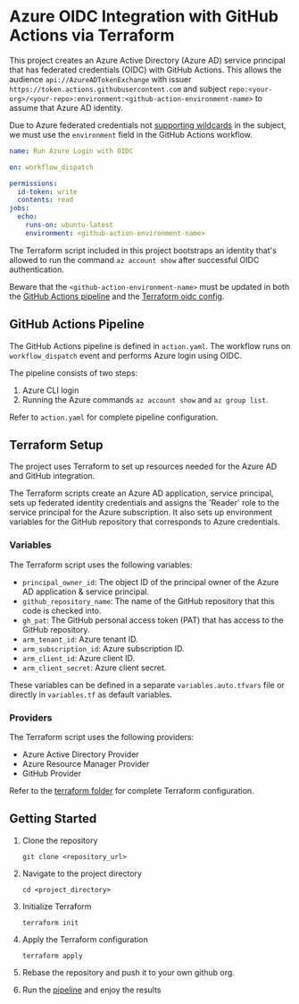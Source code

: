 # Azure OIDC Integration with GitHub Actions via Terraform

This project creates an Azure Active Directory (Azure AD) service principal that has federated credentials (OIDC) with GitHub Actions. This allows the audience `api://AzureADTokenExchange` with issuer `https://token.actions.githubusercontent.com` and subject `repo:<your-org>/<your-repo>:environment:<github-action-environment-name>` to assume that Azure AD identity.

Due to Azure federated credentials not [supporting wildcards](https://stackoverflow.com/questions/71051432/github-actions-azure-oidc-with-subject-value-for-any-branch) in the subject, we must use the `environment` field in the GitHub Actions workflow.

```yaml
name: Run Azure Login with OIDC

on: workflow_dispatch

permissions:
  id-token: write
  contents: read
jobs:
  echo:
    runs-on: ubuntu-latest
    environment: <github-action-environment-name>
```

The Terraform script included in this project bootstraps an identity that's allowed to run the command `az account show` after successful OIDC authentication.

Beware that the `<github-action-environment-name>` must be updated in both the [GitHub Actions pipeline](./.github/workflows/release.yaml) and the [Terraform oidc config](./terraform/azure-oidc.tf).

## GitHub Actions Pipeline

The GitHub Actions pipeline is defined in `action.yaml`. The workflow runs on `workflow_dispatch` event and performs Azure login using OIDC.

The pipeline consists of two steps:

1. Azure CLI login
2. Running the Azure commands `az account show` and `az group list`.

Refer to `action.yaml` for complete pipeline configuration.

## Terraform Setup

The project uses Terraform to set up resources needed for the Azure AD and GitHub integration.

The Terraform scripts create an Azure AD application, service principal, sets up federated identity credentials and assigns the 'Reader' role to the service principal for the Azure subscription. It also sets up environment variables for the GitHub repository that corresponds to Azure credentials.

### Variables

The Terraform script uses the following variables:

- `principal_owner_id`: The object ID of the principal owner of the Azure AD application & service principal.
- `github_repository_name`: The name of the GitHub repository that this code is checked into.
- `gh_pat`: The GitHub personal access token (PAT) that has access to the GitHub repository.
- `arm_tenant_id`: Azure tenant ID.
- `arm_subscription_id`: Azure subscription ID.
- `arm_client_id`: Azure client ID.
- `arm_client_secret`: Azure client secret.

These variables can be defined in a separate `variables.auto.tfvars` file or directly in `variables.tf` as default variables.

### Providers

The Terraform script uses the following providers:

- Azure Active Directory Provider
- Azure Resource Manager Provider
- GitHub Provider

Refer to the [terraform folder](./terraform/) for complete Terraform configuration.

## Getting Started

1. Clone the repository

   ```
   git clone <repository_url>
   ```

2. Navigate to the project directory

   ```
   cd <project_directory>
   ```

3. Initialize Terraform

   ```
   terraform init
   ```

4. Apply the Terraform configuration

   ```
   terraform apply
   ```

5. Rebase the repository and push it to your own github org.

6. Run the [pipeline](./.github/workflows/release.yaml) and enjoy the results
